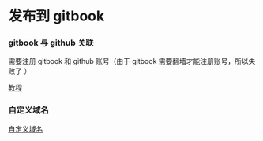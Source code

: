 # 发布到 gitbook

### gitbook 与 github 关联

需要注册 gitbook 和 github 账号（由于 gitbook 需要翻墙才能注册账号，所以失败了 ）

[教程](https://www.likecs.com/show-204146458.html)


### 自定义域名

[自定义域名](http://caibaojian.com/gitbook/platform/domains.html)